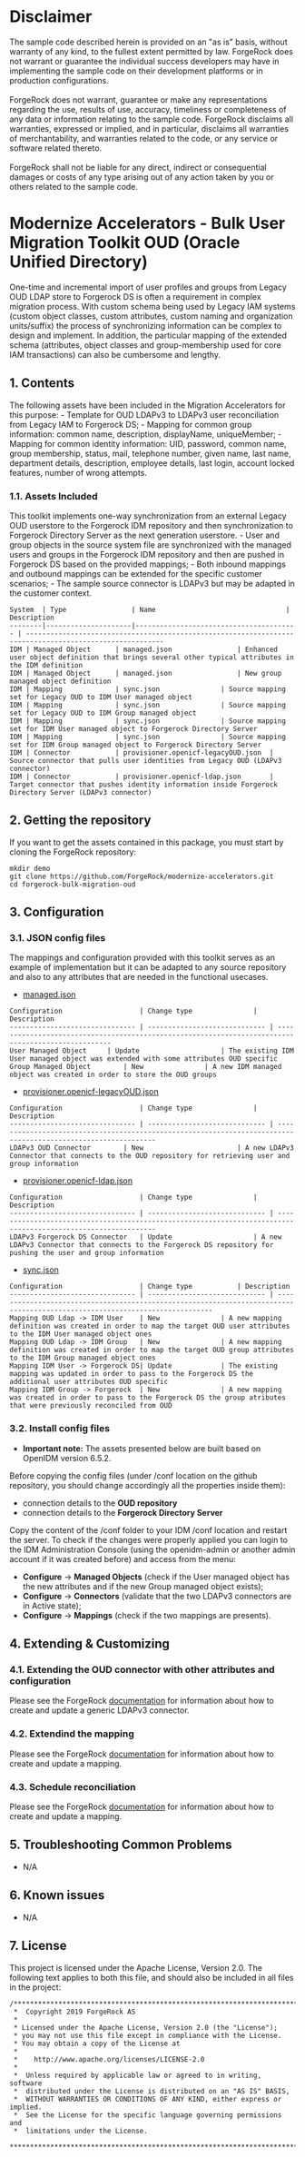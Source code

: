 # Disclaimer
The sample code described herein is provided on an "as is" basis, without warranty of any kind, to the fullest extent permitted by law. ForgeRock does not warrant or guarantee the individual success developers may have in implementing the sample code on their development platforms or in production configurations.
<br><br>
ForgeRock does not warrant, guarantee or make any representations regarding the use, results of use, accuracy, timeliness or completeness of any data or information relating to the sample code. ForgeRock disclaims all warranties, expressed or implied, and in particular, disclaims all warranties of merchantability, and warranties related to the code, or any service or software related thereto.
<br><br>
ForgeRock shall not be liable for any direct, indirect or consequential damages or costs of any type arising out of any action taken by you or others related to the sample code.

# Modernize Accelerators - Bulk User Migration Toolkit OUD (Oracle Unified Directory) 
One-time and incremental import of user profiles and groups from Legacy OUD LDAP store to Forgerock DS is often a requirement in complex migration process.
With custom schema being used by Legacy IAM systems (custom object classes, custom attributes, custom naming and organization units/suffix) the process of synchronizing information can be complex to design and implement. In addition, the particular mapping of the extended schema (attributes, object classes and group-membership used for core IAM transactions) can also be cumbersome and lengthy.

## 1. Contents
The following assets have been included in the Migration Accelerators for this purpose:
	- Template for OUD LDAPv3 to LDAPv3 user reconciliation from Legacy IAM to Forgerock DS;
	- Mapping for common group information: common name, description, displayName, uniqueMember;
	- Mapping for common identity information: UID, password, common name, group membership, status, mail, telephone number, given name, last name, department details, description, employee details, last login, account locked features, number of wrong attempts.

### 1.1. Assets Included
This toolkit implements one-way synchronization from an external Legacy OUD userstore to the Forgerock IDM repository and then synchronization to Forgerock Directory Server as the next generation userstore.
	- User and group objects in the source system file are synchronized with the managed users and groups in the Forgerock IDM repository and then are pushed in Forgerock DS based on the provided mappings;
	- Both inbound mappings and outbound mappings can be extended for the specific customer scenarios;
	- The sample source connector is LDAPv3 but may be adapted in the customer context.

```
System	| Type                | Name                 	          	| Description
--------|---------------------|---------------------------------------- | --------------------------------------------------------------------------------------------------------
IDM	| Managed Object      | managed.json			  	| Enhanced user object definition that brings several other typical attributes in the IDM definition
IDM	| Managed Object      | managed.json			  	| New group managed object definition
IDM	| Mapping             | sync.json			  	| Source mapping set for Legacy OUD to IDM User managed object
IDM	| Mapping             | sync.json			  	| Source mapping set for Legacy OUD to IDM Group managed object
IDM	| Mapping             | sync.json			  	| Source mapping set for IDM User managed object to Forgerock Directory Server
IDM	| Mapping             | sync.json			  	| Source mapping set for IDM Group managed object to Forgerock Directory Server
IDM	| Connector           | provisioner.openicf-legacyOUD.json	| Source connector that pulls user identities from Legacy OUD (LDAPv3 connector)
IDM	| Connector           | provisioner.openicf-ldap.json      	| Target connector that pushes identity information inside Forgerock Directory Server (LDAPv3 connector)
```

## 2. Getting the repository

If you want to get the assets contained in this package, you must start by cloning the ForgeRock repository:

```
mkdir demo
git clone https://github.com/ForgeRock/modernize-accelerators.git
cd forgerock-bulk-migration-oud
```

## 3. Configuration

### 3.1. JSON config files
 
The mappings and configuration provided with this toolkit serves as an example of implementation but it can be adapted to any source repository and also to any attributes that are needed in the functional usecases.

+ [managed.json](openidm-modernize-config/conf/managed.json)

```
Configuration               	| Change type          		| Description
------------------------------- | ----------------------------- | ---------------------------------------------------------------------------------------------------
User Managed Object		| Update                   	| The existing IDM User managed object was extended with some attributes OUD specific
Group Managed Object		| New				| A new IDM managed object was created in order to store the OUD groups	
```

+ [provisioner.openicf-legacyOUD.json](openidm-modernize-config/conf/provisioner.openicf-legacyOUD.json)

```
Configuration               	| Change type          		| Description
------------------------------- | ----------------------------- | --------------------------------------------------------------------------------------------------------------
LDAPv3 OUD Connector		| New                   	| A new LDAPv3 Connector that connects to the OUD repository for retrieving user and group information
```

+ [provisioner.openicf-ldap.json](openidm-modernize-config/conf/provisioner.openicf-ldap.json)

```
Configuration               	| Change type          		| Description
------------------------------- | ----------------------------- | --------------------------------------------------------------------------------------------------------------
LDAPv3 Forgerock DS Connector	| Update               		| A new LDAPv3 Connector that connects to the Forgerock DS repository for pushing the user and group information
```

+ [sync.json](openidm-modernize-config/conf/sync.json)

```
Configuration               	| Change type			| Description
------------------------------- | ----------------------------- | ----------------------------------------------------------------------------------------------------------------------------
Mapping OUD Ldap -> IDM User   	| New				| A new mapping definition was created in order to map the target OUD user attributes to the IDM User managed object ones
Mapping OUD Ldap -> IDM Group  	| New				| A new mapping definition was created in order to map the target OUD group attributes to the IDM Group managed object ones
Mapping IDM User -> Forgerock DS| Update			| The existing mapping was updated in order to pass to the Forgerock DS the additional user attributes OUD specific
Mapping IDM Group -> Forgerock 	| New				| A new mapping was created in order to pass to the Forgerock DS the group atributes that were previously reconciled from OUD
```


### 3.2. Install config files
+ <b>Important note:</b> The assets presented below are built based on OpenIDM version 6.5.2.

Before copying the config files (under /conf location on the github repository, you should change accordingly all the properties inside them):
+ connection details to the <b>OUD repository</b>
+ connection details to the <b>Forgerock Directory Server</b>

Copy the content of the /conf folder to your IDM /conf location and restart the server. To check if the changes were properly applied you can login to the IDM Administration Console (using the openidm-admin or another admin account if it was created before) and access from the menu: 
+ <b>Configure</b> -> <b>Managed Objects</b> (check if the User managed object has the new attributes and if the new Group managed object exists);
+ <b>Configure</b> -> <b>Connectors</b> (validate that the two LDAPv3 connectors are in Active state);
+ <b>Configure</b> -> <b>Mappings</b> (check if the two mappings are presents).



## 4. Extending & Customizing

### 4.1. Extending the OUD connector with other attributes and configuration
Please see the ForgeRock [documentation](https://backstage.forgerock.com/docs/idm/6.5/connector-reference/#ldap-connector-config) for information about how to create and update a generic LDAPv3 connector.

### 4.2. Extendind the mapping
Please see the ForgeRock [documentation](https://backstage.forgerock.com/docs/idm/6.5/integrators-guide/#chap-synchronization) for information about how to create and update a mapping.

### 4.3. Schedule reconciliation
Please see the ForgeRock [documentation](https://backstage.forgerock.com/docs/idm/6.5/integrators-guide/#chap-scheduler-conf) for information about how to create and update a mapping.


## 5. Troubleshooting Common Problems
+ N/A

## 6. Known issues
+ N/A

## 7. License

This project is licensed under the Apache License, Version 2.0. The following text applies to both this file, and should also be included in all files in the project:

```
/***************************************************************************
 *  Copyright 2019 ForgeRock AS
 *
 * Licensed under the Apache License, Version 2.0 (the "License");
 * you may not use this file except in compliance with the License.
 * You may obtain a copy of the License at
 *
 *    http://www.apache.org/licenses/LICENSE-2.0
 *
 *  Unless required by applicable law or agreed to in writing, software
 *  distributed under the License is distributed on an "AS IS" BASIS,
 *  WITHOUT WARRANTIES OR CONDITIONS OF ANY KIND, either express or implied.
 *  See the License for the specific language governing permissions and
 *  limitations under the License.
 ***************************************************************************/
```